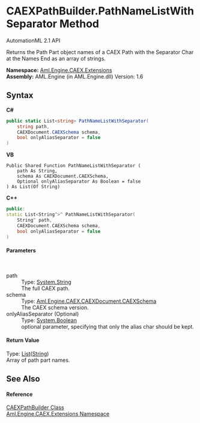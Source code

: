 # CAEXPathBuilder.PathNameListWithSeparator Method 
AutomationML 2.1 API 

Returns the Path Part object names of a CAEX Path with the Separator Char at the Names End as an array of strings.

**Namespace:**&nbsp;<a href="N_Aml_Engine_CAEX_Extensions">Aml.Engine.CAEX.Extensions</a><br />**Assembly:**&nbsp;AML.Engine (in AML.Engine.dll) Version: 1.6

## Syntax

**C#**<br />
``` C#
public static List<string> PathNameListWithSeparator(
	string path,
	CAEXDocument.CAEXSchema schema,
	bool onlyAliasSeparator = false
)
```

**VB**<br />
``` VB
Public Shared Function PathNameListWithSeparator ( 
	path As String,
	schema As CAEXDocument.CAEXSchema,
	Optional onlyAliasSeparator As Boolean = false
) As List(Of String)
```

**C++**<br />
``` C++
public:
static List<String^>^ PathNameListWithSeparator(
	String^ path, 
	CAEXDocument.CAEXSchema schema, 
	bool onlyAliasSeparator = false
)
```


#### Parameters
&nbsp;<dl><dt>path</dt><dd>Type: <a href="https://docs.microsoft.com/dotnet/api/system.string" target="_parent" rel="noopener noreferrer">System.String</a><br />The full CAEX path.</dd><dt>schema</dt><dd>Type: <a href="T_Aml_Engine_CAEX_CAEXDocument_CAEXSchema">Aml.Engine.CAEX.CAEXDocument.CAEXSchema</a><br />The CAEX schema version.</dd><dt>onlyAliasSeparator (Optional)</dt><dd>Type: <a href="https://docs.microsoft.com/dotnet/api/system.boolean" target="_parent" rel="noopener noreferrer">System.Boolean</a><br />optional parameter, specifying that only the alias char should be kept.</dd></dl>

#### Return Value
Type: <a href="https://docs.microsoft.com/dotnet/api/system.collections.generic.list-1" target="_parent" rel="noopener noreferrer">List</a>(<a href="https://docs.microsoft.com/dotnet/api/system.string" target="_parent" rel="noopener noreferrer">String</a>)<br />Array of path part names.

## See Also


#### Reference
<a href="T_Aml_Engine_CAEX_Extensions_CAEXPathBuilder">CAEXPathBuilder Class</a><br /><a href="N_Aml_Engine_CAEX_Extensions">Aml.Engine.CAEX.Extensions Namespace</a><br />